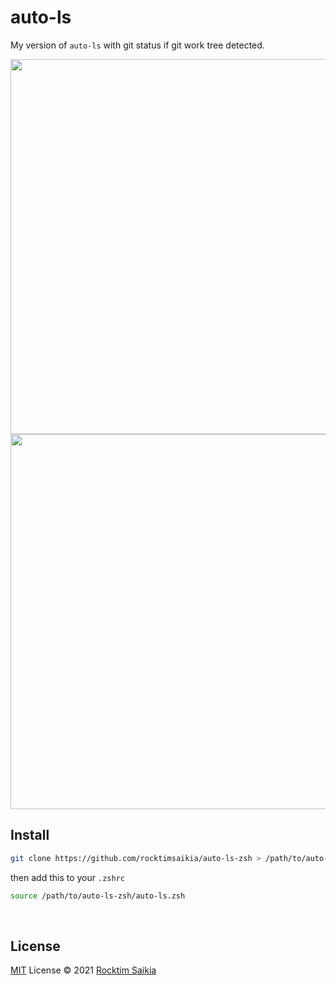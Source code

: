 # auto-ls
My version of `auto-ls` with git status if git work tree detected.

<img src="https://user-images.githubusercontent.com/33410545/146388322-5a1cca15-5e1a-4810-8346-744eb78a5190.png" width="600"/>
<img src="https://user-images.githubusercontent.com/33410545/146388331-db94f63e-0469-471b-bf28-41a35dc4a7b1.png" width="600"/><br/>

## Install
```sh
git clone https://github.com/rocktimsaikia/auto-ls-zsh > /path/to/auto-ls-zsh
```
then add this to your `.zshrc`
```sh
source /path/to/auto-ls-zsh/auto-ls.zsh
```
<br/>

## License
[MIT](./LICENSE) License © 2021 [Rocktim Saikia](https://github.com/rocktimsaikia)

